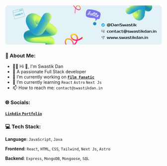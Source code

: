 ![github header](cover-rounded-30.png)

### 💫 About Me:

- 🙋‍♂️ Hi 👋, I'm Swastik Dan
- 🚀 A passionate Full Stack developer
- 🔭 I’m currently working on  [**`Film Fanatic`**](https://github.com/Swastikdan/Film-Fanatic)
- 🌱 I’m currently learning `React`  `Astro` `Next Js`
- 📫 How to reach me: `contact@swastikdan.in`

### 🌐 Socials:

[ **`Linkdin`** ](https://linkedin.com/in/swastikdan/) [ **`Portfolio`** ](https://www.swastikdan.in/)

### 💻 Tech Stack:

**Language**: `JavaScript`, `Java`

**Frontend**: `React`, `HTML`, `CSS`, `Tailwind`, `Next Js`, `Astro`

**Backend**: `Express`, `MongoDB`, `Mongoose`, `SQL`